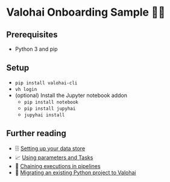 # Valohai Onboarding Sample :shark::rocket:

## Prerequisites
* Python 3 and pip

## Setup
* `pip install valohai-cli`
* `vh login`
* (optional) Install the Jupyter notebook addon
    * `pip install notebook`
    * `pip install jupyhai`
    * `jupyhai install`

## Further reading
* 🗄 [Setting up your data store](https://docs.valohai.com/tutorials/cloud-storage/)
* 📈 [Using parameters and Tasks](https://docs.valohai.com/tutorials/valohai/advanced/#use-tasks-for-hyperparameter-optimization)
* 🚰 [Chaining executions in pipelines](https://docs.valohai.com/tutorials/valohai/advanced/#create-a-sequence-of-operations-with-pipelines)
* 🐍 [Migrating an existing Python project to Valohai](https://docs.valohai.com/tutorials/migrating-existing-projects/)